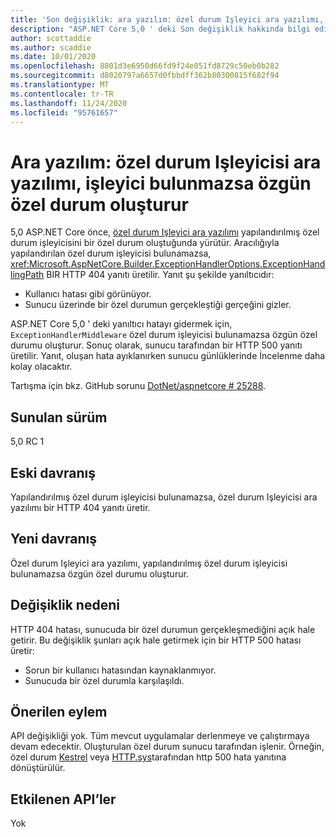 ```yaml
---
title: 'Son değişiklik: ara yazılım: özel durum Işleyici ara yazılımı, işleyici bulunmazsa özgün özel durum oluşturur'
description: "ASP.NET Core 5,0 ' deki Son değişiklik hakkında bilgi edinin: özel durum Işleyici ara yazılımı, işleyici bulunmazsa özgün özel durum oluşturur"
author: scottaddie
ms.author: scaddie
ms.date: 10/01/2020
ms.openlocfilehash: 8801d3e6950d66fd9f24e051fd8729c50eb0b282
ms.sourcegitcommit: d8020797a6657d0fbbdff362b80300815f682f94
ms.translationtype: MT
ms.contentlocale: tr-TR
ms.lasthandoff: 11/24/2020
ms.locfileid: "95761657"
---
```

# <a name="middleware-exception-handler-middleware-throws-original-exception-if-handler-not-found"></a>Ara yazılım: özel durum Işleyicisi ara yazılımı, işleyici bulunmazsa özgün özel durum oluşturur

5,0 ASP.NET Core önce, [özel durum Işleyici ara yazılımı](xref:Microsoft.AspNetCore.Builder.ExceptionHandlerExtensions.UseExceptionHandler%2A) yapılandırılmış özel durum işleyicisini bir özel durum oluştuğunda yürütür. Aracılığıyla yapılandırılan özel durum işleyicisi bulunamazsa, <xref:Microsoft.AspNetCore.Builder.ExceptionHandlerOptions.ExceptionHandlingPath> BIR HTTP 404 yanıtı üretilir. Yanıt şu şekilde yanıltıcıdır:

* Kullanıcı hatası gibi görünüyor.
* Sunucu üzerinde bir özel durumun gerçekleştiği gerçeğini gizler.

ASP.NET Core 5,0 ' deki yanıltıcı hatayı gidermek için, `ExceptionHandlerMiddleware` özel durum işleyicisi bulunamazsa özgün özel durumu oluşturur. Sonuç olarak, sunucu tarafından bir HTTP 500 yanıtı üretilir. Yanıt, oluşan hata ayıklanırken sunucu günlüklerinde İncelenme daha kolay olacaktır.

Tartışma için bkz. GitHub sorunu [DotNet/aspnetcore # 25288](https://github.com/dotnet/aspnetcore/issues/25288).

## <a name="version-introduced"></a>Sunulan sürüm

5,0 RC 1

## <a name="old-behavior"></a>Eski davranış

Yapılandırılmış özel durum işleyicisi bulunamazsa, özel durum Işleyicisi ara yazılımı bir HTTP 404 yanıtı üretir.

## <a name="new-behavior"></a>Yeni davranış

Özel durum Işleyici ara yazılımı, yapılandırılmış özel durum işleyicisi bulunamazsa özgün özel durumu oluşturur.

## <a name="reason-for-change"></a>Değişiklik nedeni

HTTP 404 hatası, sunucuda bir özel durumun gerçekleşmediğini açık hale getirir. Bu değişiklik şunları açık hale getirmek için bir HTTP 500 hatası üretir:

* Sorun bir kullanıcı hatasından kaynaklanmıyor.
* Sunucuda bir özel durumla karşılaşıldı.

## <a name="recommended-action"></a>Önerilen eylem

API değişikliği yok. Tüm mevcut uygulamalar derlenmeye ve çalıştırmaya devam edecektir. Oluşturulan özel durum sunucu tarafından işlenir. Örneğin, özel durum [Kestrel](/aspnet/core/fundamentals/servers/kestrel) veya [HTTP.sys](/aspnet/core/fundamentals/servers/httpsys)tarafından http 500 hata yanıtına dönüştürülür.

## <a name="affected-apis"></a>Etkilenen API’ler

Yok

<!--

### Category

ASP.NET Core

### Affected APIs

Not detectable via API analysis

-->
